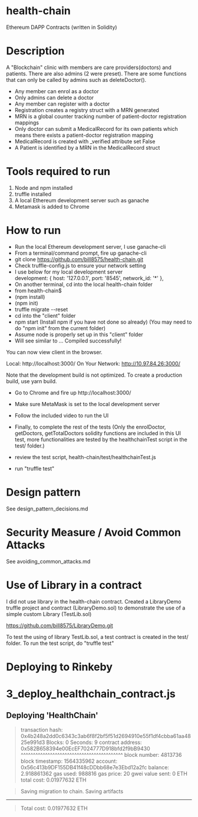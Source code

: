 # health-chain
Ethereum DAPP Contracts (written in Solidity)

# Description
A "Blockchain" clinic with members are care providers(doctors) and patients. There are also admins (2 were preset). There are some functions that can only be called by admins such as deleteDoctor().

- Any member can enrol as a doctor
- Only admins can delete a doctor
- Any member can register with a doctor 
- Registration creates a registry struct with a MRN generated
- MRN is a global counter tracking number of patient-doctor registration mappings 
- Only doctor can submit a MedicalRecord for its own patients which means there exists a patient-doctor registration mapping
- MedicalRecord is created with _verified attribute set False
- A Patient is identified by a MRN in the MedicalRecord struct

# Tools required to run 
1. Node and npm installed 
2. truffle installed
3. A local Ethereum development server such as ganache
4. Metamask is added to Chrome 

# How to run
- Run the local Ethereum development server, I use ganache-cli
- From a terminal/command prompt, fire up ganache-cli
- git clone https://github.com/bill8575/health-chain.git 
- Check truffle-config.js to ensure your network setting 
- I use below for my local development server  
    development: {
      host: '127.0.0.1',
      port: '8545',
      network_id: '*'
    },
- On another terminal, cd into the local health-chain folder
- from health-chain$ 
- (npm install)
- (npm init)
- truffle migrate --reset
- cd into the "client" folder
- npm start 
(Install npm if you have not done so already)
(You may need to do "npm init" from the current folder)
- Assume node is properly set up in this "client" folder
- Will see similar to ... 
Compiled successfully!

You can now view client in the browser.

  Local:            http://localhost:3000/
  On Your Network:  http://10.97.84.26:3000/

Note that the development build is not optimized.
To create a production build, use yarn build.
- Go to Chrome and fire up http://localhost:3000/
- Make sure MetaMask is set to the local development server 
- Follow the included video to run the UI

- Finally, to complete the rest of the tests
(Only the enrolDoctor, getDoctors, getTotalDoctors solidity functions are included in this UI test, more functionalities are tested by the healthchainTest script in the test/ folder.)
- review the test script, health-chain/test/healthchainTest.js
- run "truffle test"

# Design pattern 
See design_pattern_decisions.md 

# Security Measure / Avoid Common Attacks
See avoiding_common_attacks.md 

# Use of Library in a contract 
I did not use library in the health-chain contract. Created a LibraryDemo truffle project and contract (LibraryDemo.sol) to demonstrate the use of a simple custom Library (TestLib.sol)

https://github.com/bill8575/LibraryDemo.git

To test the using of library TestLib.sol, a test contract is created in the test/ folder. To run the test script, do "truffle test"

# Deploying to Rinkeby 

3_deploy_healthchain_contract.js
================================

   Deploying 'HealthChain'
   -----------------------
   > transaction hash:    0x4b248a2dd0c6343c3ab6f8f2bf5f51d2694910e55f1df4cbba61aa4825e991d3
   > Blocks: 0            Seconds: 9
   > contract address:    0x582B658394e00EcEF7024777D918bfd2f9bB9430
                          ^^^^^^^^^^^^^^^^^^^^^^^^^^^^^^^^^^^^^^^^^^
   > block number:        4813736
   > block timestamp:     1564335962
   > account:             0x56c413b9DF155DB41f48cDDbb68e7e3Ebd12a2fc
   > balance:             2.918861362
   > gas used:            988816
   > gas price:           20 gwei
   > value sent:          0 ETH
   > total cost:          0.01977632 ETH


   > Saving migration to chain.
   > Saving artifacts
   -------------------------------------
   > Total cost:          0.01977632 ETH

   